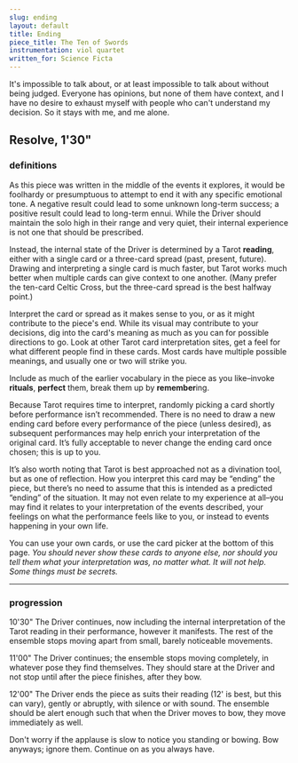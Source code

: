 ```yaml
---
slug: ending
layout: default
title: Ending
piece_title: The Ten of Swords
instrumentation: viol quartet
written_for: Science Ficta
---
```


<div class="main-text narrative" markdown="1">
It's impossible to talk about, or at least impossible to talk about without being judged. Everyone has opinions, but none of them have context, and I have no desire to exhaust myself with people who can't understand my decision. So it stays with me, and me alone.
</div>

## Resolve, 1'30"

<div class="main-text" markdown="1">

### definitions

As this piece was written in the middle of the events it explores, it would be foolhardy or presumptuous to attempt to end it with any specific emotional tone. A negative result could lead to some unknown long-term success; a positive result could lead to long-term ennui. While the Driver should maintain the solo high in their range and very quiet, their internal experience is not one that should be prescribed.

Instead, the internal state of the Driver is determined by a Tarot **reading**, either with a single card or a three-card spread (past, present, future). Drawing and interpreting a single card is much faster, but Tarot works much better when multiple cards can give context to one another. (Many prefer the ten-card Celtic Cross, but the three-card spread is the best halfway point.)

Interpret the card or spread as it makes sense to you, or as it might contribute to the piece's end. While its visual may contribute to your decisions, dig into the card's meaning as much as you can for possible directions to go. Look at other Tarot card interpretation sites, get a feel for what different people find in these cards. Most cards have multiple possible meanings, and usually one or two will strike you.

Include as much of the earlier vocabulary in the piece as you like–invoke **rituals**, **perfect** them, break them up by **remember**ing.

Because Tarot requires time to interpret, randomly picking a card shortly before performance isn’t recommended. There is no need to draw a new ending card before every performance of the piece (unless desired), as subsequent performances may help enrich your interpretation of the original card. It’s fully acceptable to never change the ending card once chosen; this is up to you.

It’s also worth noting that Tarot is best approached not as a divination tool, but as one of reflection. How you interpret this card may be “ending” the piece, but there’s no need to assume that this is intended as a predicted “ending” of the situation. It may not even relate to my experience at all–you may find it relates to your interpretation of the events described, your feelings on what the performance feels like to you, or instead to events happening in your own life.

You can use your own cards, or use the card picker at the bottom of this page. _You should never show these cards to anyone else, nor should you tell them what your interpretation was, no matter what. It will not help. Some things must be secrets._

---

### progression

<span class="time">10'30"</span>
The Driver continues, now including the internal interpretation of the Tarot reading in their performance, however it manifests. The rest of the ensemble stops moving apart from small, barely noticeable movements.

<span class="time">11'00"</span>
The Driver continues; the ensemble stops moving completely, in whatever pose they find themselves. They should stare at the Driver and not stop until after the piece finishes, after they bow.

<span class="time">12'00"</span>
The Driver ends the piece as suits their reading (12' is best, but this can vary), gently or abruptly, with silence or with sound. The ensemble should be alert enough such that when the Driver moves to bow, they move immediately as well.

Don't worry if the applause is slow to notice you standing or bowing. Bow anyways; ignore them. Continue on as you always have.

</div>

<div id="tarotPick"></div>
<div class="cards">
	<div class="card1"></div>
	<div class="card2"></div>
	<div class="card3"></div>
</div>